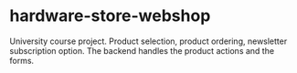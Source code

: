 # hardware-store-webshop

University course project.
Product selection, product ordering, newsletter subscription option.
The backend handles the product actions and the forms.
